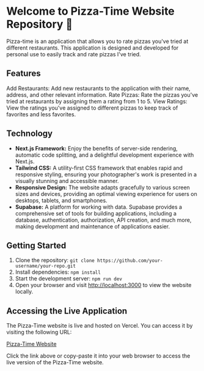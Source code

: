 # Welcome to Pizza-Time Website Repository 🍕

Pizza-time is an application that allows you to rate pizzas you've tried at different restaurants. This application is designed and developed for personal use to easily track and rate pizzas I've tried.

## Features
Add Restaurants: Add new restaurants to the application with their name, address, and other relevant information.
Rate Pizzas: Rate the pizzas you've tried at restaurants by assigning them a rating from 1 to 5.
View Ratings: View the ratings you've assigned to different pizzas to keep track of favorites and less favorites.

## Technology
- **Next.js Framework:** Enjoy the benefits of server-side rendering, automatic code splitting, and a delightful development experience with Next.js.
- **Tailwind CSS:** A utility-first CSS framework that enables rapid and responsive styling, ensuring your photographer's work is presented in a visually stunning and accessible manner.
- **Responsive Design:** The website adapts gracefully to various screen sizes and devices, providing an optimal viewing experience for users on desktops, tablets, and smartphones.
- **Supabase:** A platform for working with data. Supabase provides a comprehensive set of tools for building applications, including a database, authentication, authorization, API creation, and much more, making development and maintenance of applications easier.

## Getting Started
1. Clone the repository: `git clone https://github.com/your-username/your-repo.git`
2. Install dependencies: `npm install`
3. Start the development server: `npm run dev`
4. Open your browser and visit [http://localhost:3000](http://localhost:3000) to view the website locally.

## Accessing the Live Application
The Pizza-Time website is live and hosted on Vercel. You can access it by visiting the following URL:

[Pizza-Time Website](https://pizza-time-ten.vercel.app/)

Click the link above or copy-paste it into your web browser to access the live version of the Pizza-Time website.

